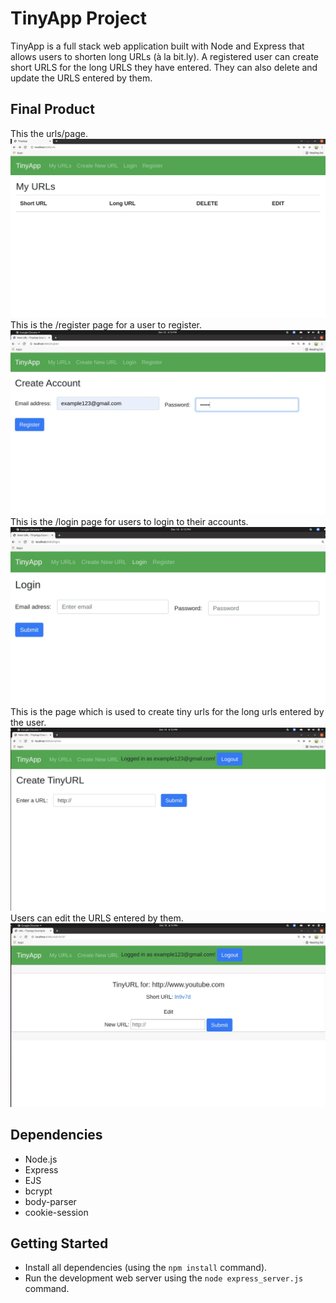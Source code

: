 # TinyApp Project

TinyApp is a full stack web application built with Node and Express that allows users to shorten long URLs (à la bit.ly). A registered user can create short URLS for the long URLS they have entered. They can also delete and update the URLS entered by them.

## Final Product

This the urls/page.
!["Screenshot of URLs page"](https://github.com/Khadeeja59/tinyapp/blob/master/docs/urls_page.jpg?raw=true)
This is the /register page for a user to register.
!["Screenshot of register page"](https://github.com/Khadeeja59/tinyapp/blob/master/docs/register_page.jpg?raw=true)
This is the /login page for users to login to their accounts. 
!["Screenshot of register page"](https://github.com/Khadeeja59/tinyapp/blob/master/docs/login_page.jpg?raw=true)
This is the page which is used to create tiny urls for the long urls entered by the user.
!["Screenshot of register page"](https://github.com/Khadeeja59/tinyapp/blob/master/docs/create_url.jpg?raw=true)
Users can edit the URLS entered by them.
!["Screenshot of register page"](https://github.com/Khadeeja59/tinyapp/blob/master/docs/updat_url.jpg?raw=true)

## Dependencies
- Node.js
- Express
- EJS
- bcrypt
- body-parser
- cookie-session

## Getting Started

- Install all dependencies (using the `npm install` command).
- Run the development web server using the `node express_server.js` command.
